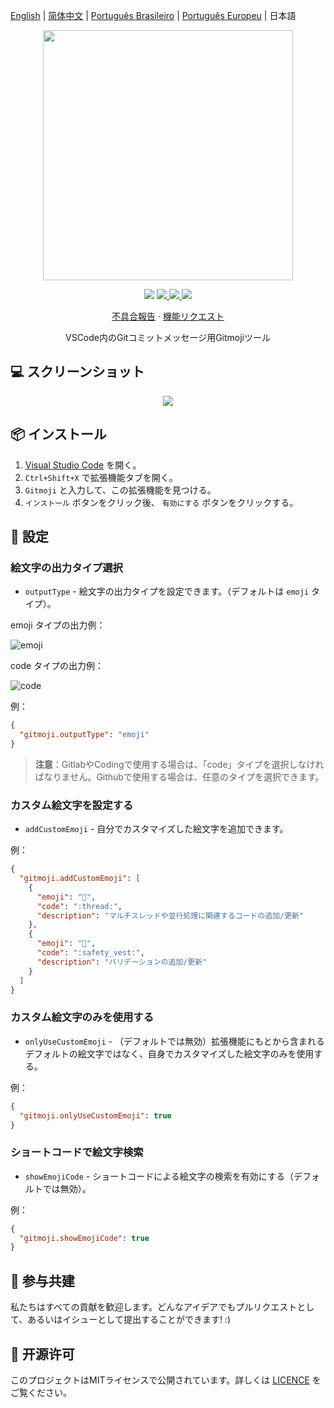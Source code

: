 [English](README.md) | [简体中文](README.zh-CN.md) | [Português Brasileiro](README.pt-BR.md) | [Português Europeu](README.pt-PT.md) | 日本語

<p align="center">
    <img src="assets/gitmoji.gif" width="400">
</p>

<p align="center">
    <img src="https://img.shields.io/badge/gitmoji-%20😜%20😍-FFDD67.svg?style=flat-square">
    <a href="https://github.com/seatonjiang/gitmoji-vscode/issues">
        <img src="https://img.shields.io/github/issues/seatonjiang/gitmoji-vscode?style=flat-square&color=blue">
    </a>
    <a href="https://github.com/seatonjiang/gitmoji-vscode/pulls">
        <img src="https://img.shields.io/github/issues-pr/seatonjiang/gitmoji-vscode?style=flat-square&color=brightgreen">
    </a>
    <a href="https://github.com/seatonjiang/gitmoji-vscode/blob/main/LICENSE">
        <img src="https://img.shields.io/github/license/seatonjiang/gitmoji-vscode?&style=flat-square">
    </a>
</p>

<p align="center">
    <a href="https://github.com/seatonjiang/gitmoji-vscode/issues">不具合報告</a>
    ·
    <a href="https://github.com/seatonjiang/gitmoji-vscode/issues">機能リクエスト</a>
</p>

<p align="center">VSCode内のGitコミットメッセージ用Gitmojiツール</p>

## 💻 スクリーンショット

<p align="center">
    <img src="assets/about.gif">
</p>

## 📦 インストール

1. [Visual Studio Code](https://code.visualstudio.com/) を開く。
2. `Ctrl+Shift+X` で拡張機能タブを開く。
3. `Gitmoji` と入力して、この拡張機能を見つける。
4. `インストール` ボタンをクリック後、 `有効にする` ボタンをクリックする。

## 🔨 設定

### 絵文字の出力タイプ選択

- `outputType` - 絵文字の出力タイプを設定できます。（デフォルトは `emoji` タイプ）。

emoji タイプの出力例：

![emoji](assets/emoji.png)

code タイプの出力例：

![code](assets/code.png)

例：

```json
{
  "gitmoji.outputType": "emoji"
}
```

> **注意**：GitlabやCodingで使用する場合は、「code」タイプを選択しなければなりません。Githubで使用する場合は、任意のタイプを選択できます。

### カスタム絵文字を設定する

- `addCustomEmoji` - 自分でカスタマイズした絵文字を追加できます。

例：

```json
{
  "gitmoji.addCustomEmoji": [
    {
      "emoji": "🧵",
      "code": ":thread:",
      "description": "マルチスレッドや並行処理に関連するコードの追加/更新"
    },
    {
      "emoji": "🦺",
      "code": ":safety_vest:",
      "description": "バリデーションの追加/更新"
    }
  ]
}
```

### カスタム絵文字のみを使用する

- `onlyUseCustomEmoji` - （デフォルトでは無効）拡張機能にもとから含まれるデフォルトの絵文字ではなく、自身でカスタマイズした絵文字のみを使用する。

例：

```json
{
  "gitmoji.onlyUseCustomEmoji": true
}
```

### ショートコードで絵文字検索

- `showEmojiCode` - ショートコードによる絵文字の検索を有効にする（デフォルトでは無効）。

例：

```json
{
  "gitmoji.showEmojiCode": true
}
```

## 🤝 参与共建

私たちはすべての貢献を歓迎します。どんなアイデアでもプルリクエストとして、あるいはイシューとして提出することができます! :)

## 📃 开源许可

このプロジェクトはMITライセンスで公開されています。詳しくは [LICENCE](https://github.com/seatonjiang/gitmoji-vscode/blob/main/LICENSE) をご覧ください。
